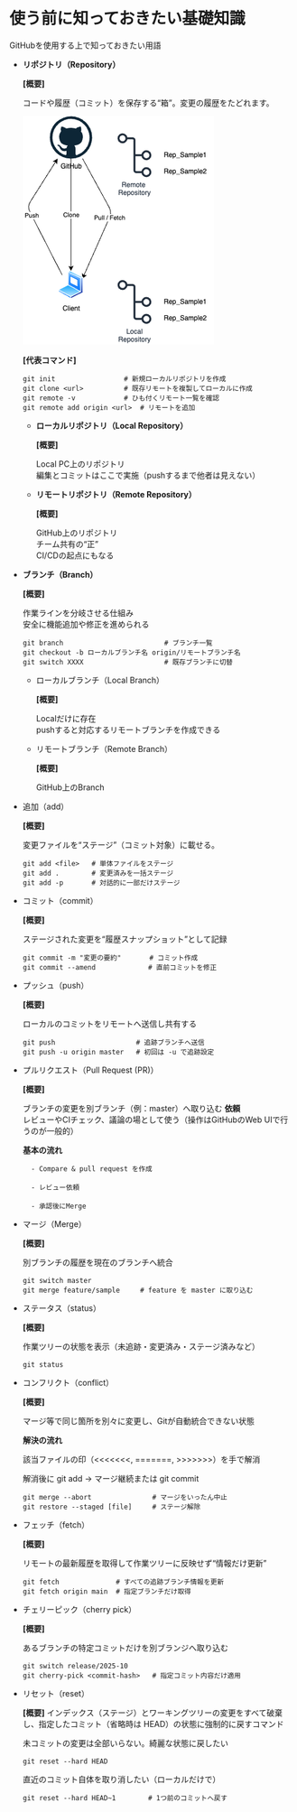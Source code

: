 # 使う前に知っておきたい基礎知識
GitHubを使用する上で知っておきたい用語

- __リポジトリ（Repository）__

    __[概要]__

    コードや履歴（コミット）を保存する“箱”。変更の履歴をたどれます。

    ![概要](../img/png/overview.png "概要図")

    __[代表コマンド]__

    ```
    git init                 # 新規ローカルリポジトリを作成
    git clone <url>          # 既存リモートを複製してローカルに作成
    git remote -v            # ひも付くリモート一覧を確認
    git remote add origin <url>  # リモートを追加
    ```

    - __ローカルリポジトリ（Local Repository）__

        __[概要]__

        Local PC上のリポジトリ<br>
        編集とコミットはここで実施（pushするまで他者は見えない）

    - __リモートリポジトリ（Remote Repository）__

        __[概要]__

        GitHub上のリポジトリ<br>
        チーム共有の“正”<br>
        CI/CDの起点にもなる

- __ブランチ（Branch）__

    __[概要]__
    
    作業ラインを分岐させる仕組み<br>
    安全に機能追加や修正を進められる

    ```
    git branch                         # ブランチ一覧
    git checkout -b ローカルブランチ名 origin/リモートブランチ名
    git switch XXXX                    # 既存ブランチに切替
    ```

    - ローカルブランチ（Local Branch）

        __[概要]__

        Localだけに存在<br>
        pushすると対応するリモートブランチを作成できる

    - リモートブランチ（Remote Branch）

        __[概要]__

        GitHub上のBranch

- 追加（add）

    __[概要]__

    変更ファイルを“ステージ”（コミット対象）に載せる。
    ```
    git add <file>   # 単体ファイルをステージ
    git add .        # 変更済みを一括ステージ
    git add -p       # 対話的に一部だけステージ
    ```

- コミット（commit）

    __[概要]__

    ステージされた変更を“履歴スナップショット”として記録
    ```
    git commit -m "変更の要約"       # コミット作成
    git commit --amend             # 直前コミットを修正
    ```

- プッシュ（push）

    __[概要]__

    ローカルのコミットをリモートへ送信し共有する
    ```
    git push                    # 追跡ブランチへ送信
    git push -u origin master   # 初回は -u で追跡設定

    ```

- プルリクエスト（Pull Request (PR)）

    __[概要]__

    ブランチの変更を別ブランチ（例：master）へ取り込む __依頼__<br>
    レビューやCIチェック、議論の場として使う（操作はGitHubのWeb UIで行うのが一般的）

    __基本の流れ__

        - Compare & pull request を作成

        - レビュー依頼

        - 承認後にMerge

- マージ（Merge）

    __[概要]__

    別ブランチの履歴を現在のブランチへ統合
    ```
    git switch master
    git merge feature/sample     # feature を master に取り込む
    ```

- ステータス（status）

    __[概要]__

    作業ツリーの状態を表示（未追跡・変更済み・ステージ済みなど）
    ```
    git status
    ```

- コンフリクト（conflict）

    __[概要]__

    マージ等で同じ箇所を別々に変更し、Gitが自動統合できない状態

    __解決の流れ__

    該当ファイルの印（<<<<<<<, =======, >>>>>>>）を手で解消

    解消後に git add → マージ継続または git commit

    ```
    git merge --abort               # マージをいったん中止
    git restore --staged [file]     # ステージ解除
    ```

- フェッチ（fetch）

    __[概要]__

    リモートの最新履歴を取得して作業ツリーに反映せず“情報だけ更新”

    ```
    git fetch              # すべての追跡ブランチ情報を更新
    git fetch origin main  # 指定ブランチだけ取得
    ```

- チェリーピック（cherry pick）

    __[概要]__

    あるブランチの特定コミットだけを別ブランジへ取り込む

    ```
    git switch release/2025-10
    git cherry-pick <commit-hash>   # 指定コミット内容だけ適用
    ```

- リセット（reset）

    __[概要]__
    インデックス（ステージ）とワーキングツリーの変更をすべて破棄し、指定したコミット（省略時は HEAD）の状態に強制的に戻すコマンド


    未コミットの変更は全部いらない。綺麗な状態に戻したい
    ```
    git reset --hard HEAD
    ```

    直近のコミット自体を取り消したい（ローカルだけで）
    ```
    git reset --hard HEAD~1        # 1つ前のコミットへ戻す
    ```